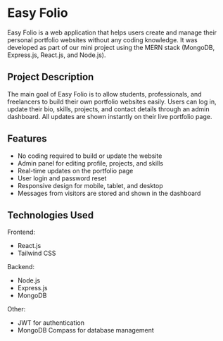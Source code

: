 # Easy Folio

Easy Folio is a web application that helps users create and manage their personal portfolio websites without any coding knowledge. It was developed as part of our mini project using the MERN stack (MongoDB, Express.js, React.js, and Node.js).

## Project Description

The main goal of Easy Folio is to allow students, professionals, and freelancers to build their own portfolio websites easily. Users can log in, update their bio, skills, projects, and contact details through an admin dashboard. All updates are shown instantly on their live portfolio page.

## Features

- No coding required to build or update the website
- Admin panel for editing profile, projects, and skills
- Real-time updates on the portfolio page
- User login and password reset
- Responsive design for mobile, tablet, and desktop
- Messages from visitors are stored and shown in the dashboard

## Technologies Used

Frontend:
- React.js
- Tailwind CSS

Backend:
- Node.js
- Express.js
- MongoDB

Other:
- JWT for authentication
- MongoDB Compass for database management
